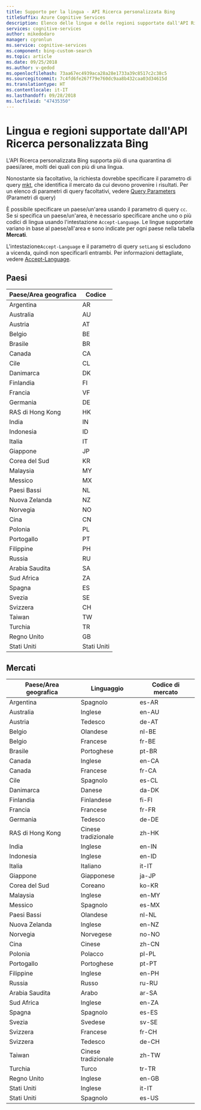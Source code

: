 ```yaml
---
title: Supporto per la lingua - API Ricerca personalizzata Bing
titleSuffix: Azure Cognitive Services
description: Elenco delle lingue e delle regioni supportate dall'API Ricerca personalizzata Bing.
services: cognitive-services
author: mikedodaro
manager: cgronlun
ms.service: cognitive-services
ms.component: bing-custom-search
ms.topic: article
ms.date: 09/25/2018
ms.author: v-gedod
ms.openlocfilehash: 73aa67ec4939aca28a28e1733a39c8517c2c38c5
ms.sourcegitcommit: 7c4fd6fe267f79e760dc9aa8b432caa03d34615d
ms.translationtype: HT
ms.contentlocale: it-IT
ms.lasthandoff: 09/28/2018
ms.locfileid: "47435350"
---
```

# <a name="language-and-region-support-for-the-bing-custom-search-api"></a>Lingua e regioni supportate dall'API Ricerca personalizzata Bing

L'API Ricerca personalizzata Bing supporta più di una quarantina di paesi/aree, molti dei quali con più di una lingua.

Nonostante sia facoltativo, la richiesta dovrebbe specificare il parametro di query [mkt](https://docs.microsoft.com/rest/api/cognitiveservices/bing-custom-search-api-v7-reference#mkt), che identifica il mercato da cui devono provenire i risultati. Per un elenco di parametri di query facoltativi, vedere [Query Parameters](https://docs.microsoft.com/rest/api/cognitiveservices/bing-custom-search-api-v7-reference#query-parameters) (Parametri di query)

È possibile specificare un paese/un'area usando il parametro di query `cc`. Se si specifica un paese/un'area, è necessario specificare anche uno o più codici di lingua usando l'intestazione `Accept-Language`. Le lingue supportate variano in base al paese/all'area e sono indicate per ogni paese nella tabella **Mercati**.

L'intestazione`Accept-Language` e il parametro di query `setLang` si escludono a vicenda, quindi non specificarli entrambi. Per informazioni dettagliate, vedere [Accept-Language](https://docs.microsoft.com/rest/api/cognitiveservices/bing-custom-search-api-v7-reference#acceptlanguage).

## <a name="countries"></a>Paesi

|Paese/Area geografica|Codice|
|-------|----|
|Argentina|AR|
|Australia|AU|
|Austria|AT|
|Belgio|BE|
|Brasile|BR|
|Canada|CA|
|Cile|CL|
|Danimarca|DK|
|Finlandia|FI|
|Francia|VF|
|Germania|DE|
|RAS di Hong Kong|HK|
|India|IN|
|Indonesia|ID|
|Italia|IT|
|Giappone|JP|
|Corea del Sud|KR|
|Malaysia|MY|
|Messico|MX|
|Paesi Bassi|NL|
|Nuova Zelanda|NZ|
|Norvegia|NO|
|Cina|CN|
|Polonia|PL|
|Portogallo|PT|
|Filippine|PH|
|Russia|RU|
|Arabia Saudita|SA|
|Sud Africa|ZA|
|Spagna|ES|
|Svezia|SE|
|Svizzera|CH|
|Taiwan|TW|
|Turchia|TR|
|Regno Unito|GB|
|Stati Uniti|Stati Uniti|


## <a name="markets"></a>Mercati

|Paese/Area geografica|Linguaggio|Codice di mercato|
|-------|--------|-----------|
|Argentina|Spagnolo|es-AR|
|Australia|Inglese|en-AU|
|Austria|Tedesco|de-AT|
|Belgio|Olandese|nl-BE|
|Belgio|Francese|fr-BE|
|Brasile|Portoghese|pt-BR|
|Canada|Inglese|en-CA|
|Canada|Francese|fr-CA|
|Cile|Spagnolo|es-CL|
|Danimarca|Danese|da-DK|
|Finlandia|Finlandese|fi-FI|
|Francia|Francese|fr-FR|
|Germania|Tedesco|de-DE|
|RAS di Hong Kong|Cinese tradizionale|zh-HK|
|India|Inglese|en-IN|
|Indonesia|Inglese|en-ID|
|Italia|Italiano|it-IT|
|Giappone|Giapponese|ja-JP|
|Corea del Sud|Coreano|ko-KR|
|Malaysia|Inglese|en-MY|
|Messico|Spagnolo|es-MX|
|Paesi Bassi|Olandese|nl-NL|
|Nuova Zelanda|Inglese|en-NZ|
|Norvegia|Norvegese|no-NO|
|Cina|Cinese|zh-CN|
|Polonia|Polacco|pl-PL|
|Portogallo|Portoghese|pt-PT|
|Filippine|Inglese|en-PH|
|Russia|Russo|ru-RU|
|Arabia Saudita|Arabo|ar-SA|
|Sud Africa|Inglese|en-ZA|
|Spagna|Spagnolo|es-ES|
|Svezia|Svedese|sv-SE|
|Svizzera|Francese|fr-CH|
|Svizzera|Tedesco|de-CH|
|Taiwan|Cinese tradizionale|zh-TW|
|Turchia|Turco|tr-TR|
|Regno Unito|Inglese|en-GB|
|Stati Uniti|Inglese|it-IT|
|Stati Uniti|Spagnolo|es-US|
